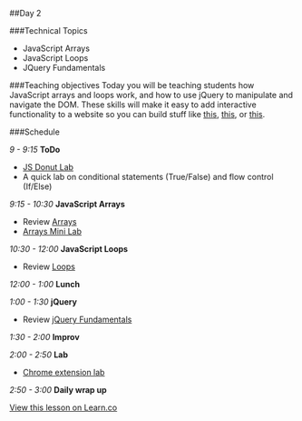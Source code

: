 ##Day 2 

###Technical Topics
+ JavaScript Arrays
+ JavaScript Loops
+ JQuery Fundamentals

###Teaching objectives
Today you will be teaching students how JavaScript arrays and loops work, and how to use jQuery to manipulate and navigate the DOM. These skills will make it easy to add interactive functionality to a website so you can build stuff like [this](http://www.castadivainteriors.com/en/), [this](http://i.ngen.io/), or [this](http://www.yourbrainonpoker.com/).

###Schedule

*9 - 9:15* **ToDo**
+ [JS Donut Lab](https://learn.co/admin/lessons/5249)
+ A quick lab on conditional statements (True/False) and flow control (If/Else)

*9:15 - 10:30* **JavaScript Arrays**
+ Review [Arrays](https://learn.co/admin/lessons/5190)
+ [Arrays Mini Lab](https://learn.co/admin/lessons/5206)

*10:30 - 12:00* **JavaScript Loops**
+ Review [Loops](https://learn.co/admin/lessons/5190)

*12:00 - 1:00* **Lunch**

*1:00 - 1:30* **jQuery**
+ Review [jQuery Fundamentals](https://learn.co/admin/lessons/5190)

*1:30 - 2:00* **Improv**

*2:00 - 2:50* **Lab**
+ [Chrome extension lab](https://learn.co/admin/lessons/5235)

*2:50 - 3:00* **Daily wrap up**

<a href='https://learn.co/lessons/hs-advanced-web-design-day2-masterplan-js-arrays-loops-jquery' data-visibility='hidden'>View this lesson on Learn.co</a>
